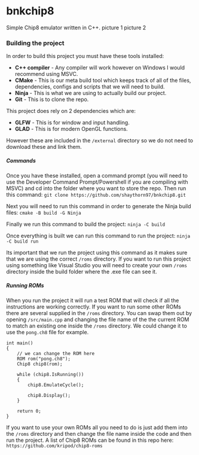 # bnkchip8
Simple Chip8 emulator written in C++.
picture 1
picture 2
### Building the project
In order to build this project you must have these tools installed:
- **C++ compiler** - Any compiler will work however on Windows I would recommend using MSVC.
- **CMake** - This is our meta build tool which keeps track of all of the files, dependencies, configs and scripts that we will need to build. 
- **Ninja** - This is what we are using to actually build our project.
- **Git** - This is to clone the repo.

This project does rely on 2 dependencies which are:
- **GLFW** - This is for window and input handling.
- **GLAD** - This is for modern OpenGL functions.

However these are included in the `/external` directory so we do not need to download these and link them.

##### Commands
Once you have these installed, open a command prompt (you will need to use the Developer Command Prompt/Powershell if you are compiling with MSVC) and cd into the folder where you want to store the repo. Then run this command:
`git clone https://github.com/shaythorn97/bnkchip8.git`

Next you will need to run this command in order to generate the Ninja build files:
`cmake -B build -G Ninja`

Finally we run this command to build the project:
`ninja -C build`

Once everything is built we can run this command to run the project:
`ninja -C build run`

Its important that we run the project using this command as it makes sure that we are using the correct `/roms` directory. If you want to run this project using something like Visual Studio you will need to create your own `/roms` directory inside the build folder where the .exe file can see it.

##### Running ROMs
When you run the project it will run a test ROM that will check if all the instructions are working correctly. If you want to run some other ROMs there are several supplied in the `/roms` directory. You can swap them out by opening `/src/main.cpp` and changing the file name of the the current ROM to match an existing one inside the `/roms` directory. We could change it to use the `pong.ch8` file for example.
```
int main()
{
    // we can change the ROM here
    ROM rom("pong.ch8");
    Chip8 chip8(rom);

    while (chip8.IsRunning())
    {
        chip8.EmulateCycle();
        
        chip8.Display();
    }
    
    return 0;
}
```

If you want to use your own ROMs all you need to do is just add them into the `/roms` directory and then change the file name inside the code and then run the project. A list of Chip8 ROMs can be found in this repo here:
`https://github.com/kripod/chip8-roms`
